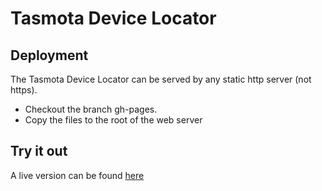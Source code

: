 # Tasmota Device Locator

## Deployment
The Tasmota Device Locator can be served by any static http server (not https).
- Checkout the branch gh-pages.
- Copy the files to the root of the web server

## Try it out
A live version can be found [here](http://tasmota.simplethings.work)
